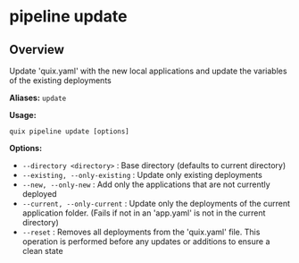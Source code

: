 # pipeline update

## Overview

Update 'quix.yaml' with the new local applications and update the variables of the existing deployments

**Aliases:** `update`

**Usage:**

```
quix pipeline update [options]
```

**Options:**

- `--directory <directory>` : Base directory (defaults to current directory)
- `--existing, --only-existing` : Update only existing deployments
- `--new, --only-new` : Add only the applications that are not currently deployed
- `--current, --only-current` : Update only the deployments of the current application folder. (Fails if not in an 'app.yaml' is not in the current directory)
- `--reset` : Removes all deployments from the 'quix.yaml' file. This operation is performed before any updates or additions to ensure a clean state

